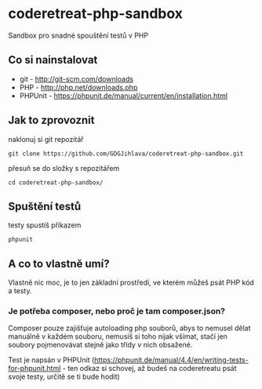 # coderetreat-php-sandbox
Sandbox pro snadné spouštění testů v PHP

## Co si nainstalovat
- git - http://git-scm.com/downloads
- PHP - http://php.net/downloads.php
- PHPUnit - https://phpunit.de/manual/current/en/installation.html

## Jak to zprovoznit
naklonuj si git repozitář
```
git clone https://github.com/GDGJihlava/coderetreat-php-sandbox.git
``` 
přesuň se do složky s repozitářem
```
cd coderetreat-php-sandbox/
``` 

## Spuštění testů
testy spustíš příkazem
```
phpunit
``` 

## A co to vlastně umí?
Vlastně nic moc, je to jen základní prostředí, ve kterém můžeš psát PHP kód a testy. 

### Je potřeba composer, nebo proč je tam composer.json? 
Composer pouze zajišťuje autoloading php souborů, abys to nemusel dělat manuálně v každém souboru, nemusíš si toho nijak všímat, stačí jen soubory pojmenovávat stejně jako třídy v nich obsažené.

Test je napsán v PHPUnit (https://phpunit.de/manual/4.4/en/writing-tests-for-phpunit.html - ten odkaz si schovej, až budeš na coderetreatu psát svoje testy, určitě se ti bude hodit)

